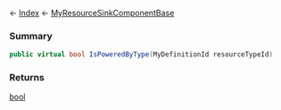 ← [Index](Api-Index) ← [MyResourceSinkComponentBase](VRage.Game.Components.MyResourceSinkComponentBase)

### Summary

```csharp
public virtual bool IsPoweredByType(MyDefinitionId resourceTypeId)
```

### Returns

[bool](System.Boolean)

